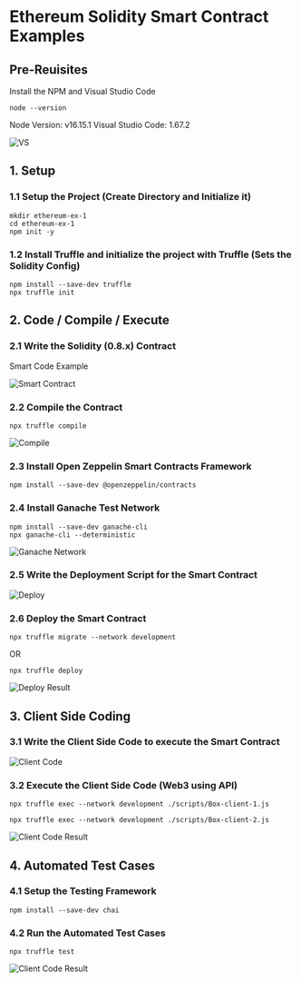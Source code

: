 # Ethereum Solidity Smart Contract Examples

## Pre-Reuisites

Install the NPM and Visual Studio Code

```shell
node --version
```
Node Version: v16.15.1
Visual Studio Code: 1.67.2

![VS](https://raw.githubusercontent.com/MetaArivu/blockchain-examples/master/images/VS-Version.jpg)

## 1. Setup

### 1.1 Setup the Project (Create Directory and Initialize it)

```shell
mkdir ethereum-ex-1
cd ethereum-ex-1
npm init -y
```

### 1.2 Install Truffle and initialize the project with Truffle (Sets the Solidity Config)

```shell
npm install --save-dev truffle
npx truffle init
```

## 2. Code / Compile / Execute

### 2.1 Write the Solidity (0.8.x) Contract 

Smart Code Example 

![Smart Contract](https://raw.githubusercontent.com/MetaArivu/blockchain-examples/master/images/SM-Solidity-Ex-1.jpg)

### 2.2 Compile the Contract
```shell
npx truffle compile
```
![Compile](https://raw.githubusercontent.com/MetaArivu/blockchain-examples/master/images/Truffle-Compile-Ex-1.jpg)


### 2.3 Install Open Zeppelin Smart Contracts Framework

```shell
npm install --save-dev @openzeppelin/contracts
```

### 2.4 Install Ganache Test Network

```shell
npm install --save-dev ganache-cli
npx ganache-cli --deterministic
```
![Ganache Network](https://raw.githubusercontent.com/MetaArivu/blockchain-examples/master/images/Ganache-Cli.jpg)


### 2.5 Write the Deployment Script for the Smart Contract

![Deploy](https://raw.githubusercontent.com/MetaArivu/blockchain-examples/master/images/SM-Deploy-Ex-1.jpg)

### 2.6 Deploy the Smart Contract

```shell
npx truffle migrate --network development
```

OR

```shell
npx truffle deploy
```

![Deploy Result](https://raw.githubusercontent.com/MetaArivu/blockchain-examples/master/images/SM-Deploy-Ex-1-Result.jpg)


## 3. Client Side Coding

### 3.1 Write the Client Side Code to execute the Smart Contract

![Client Code](https://raw.githubusercontent.com/MetaArivu/blockchain-examples/master/images/SM-Client-Ex-1-A.jpg)


### 3.2 Execute the Client Side Code (Web3 using API)

```shell
npx truffle exec --network development ./scripts/Box-client-1.js
```

```shell
npx truffle exec --network development ./scripts/Box-client-2.js
```

![Client Code Result](https://raw.githubusercontent.com/MetaArivu/blockchain-examples/master/images/SM-Client-Exec-Ex-1.jpg)

## 4. Automated Test Cases

### 4.1 Setup the Testing Framework

```shell
npm install --save-dev chai
```

### 4.2 Run the Automated Test Cases

```shell
npx truffle test
```

![Client Code Result](https://raw.githubusercontent.com/MetaArivu/blockchain-examples/master/images/SM-Test-Ex-1.jpg)
